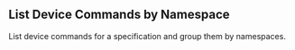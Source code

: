 List Device Commands by Namespace
---------------------------------
List device commands for a specification and group them by namespaces.